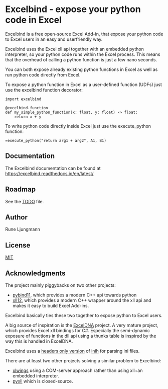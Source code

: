 # Excelbind - expose your python code in Excel

Excelbind is a free open-source Excel Add-in, that expose your python code to Excel users in an easy and userfriendly way.

Excelbind uses the Excel xll api together with an embedded python interpreter,
so your python code runs within the Excel process. This means that the overhead of calling a python function is just a few nano seconds.

You can both expose already existing python functions in Excel as well as run python code directly from Excel.

To expose a python function in Excel as a user-defined function (UDFs) just use the excelbind function decorator:

    import excelbind
    
    @excelbind.function
    def my_simple_python_function(x: float, y: float) -> float:
        return x + y

To write python code directly inside Excel just use the execute_python function:

    =execute_python("return arg1 + arg2", A1, B1)

## Documentation

The Excelbind documentation can be found at https://excelbind.readthedocs.io/en/latest/

## Roadmap
See the [TODO](TODO.md) file.

## Author
Rune Ljungmann

## License
[MIT](LICENSE.txt)

## Acknowledgments
The project mainly piggybacks on two other projects:

- [pybind11](https://github.com/pybind/pybind11), which provides a modern C++ api towards python
- [xll12](https://github.com/keithalewis/xll12), which provides a modern C++ wrapper around the xll api and makes it easy to build Excel Add-ins.

Excelbind basically ties these two together to expose python to Excel users.

A big source of inspiration is the [ExcelDNA](https://github.com/Excel-DNA/ExcelDna>) project.
A very mature project, which provides Excel xll bindings for C#.
Especially the semi-dynamic exposure of functions in the dll api
using a thunks table is inspired by the way this is handled in ExcelDNA.

Excelbind uses a [headers only version](https://github.com/jtilly/inih)
of [inih](https://github.com/benhoyt/inih) for parsing ini files.

There are at least two other projects solving a similar problem to Excelbind:

- [xlwings](https://www.xlwings.org/) using a COM-server approach rather than using xll+an embedded interpreter.
- [pyxll](https://www.pyxll.com/) which is closed-source.
